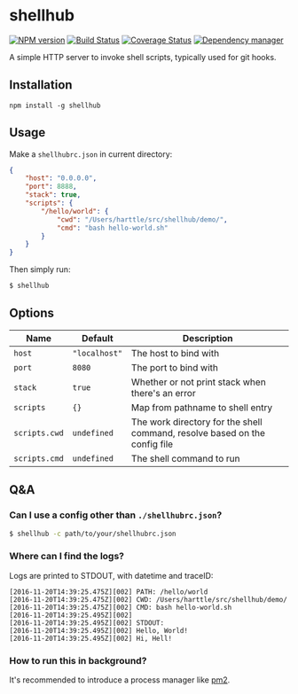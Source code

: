 # shellhub

[![NPM version](https://img.shields.io/npm/v/shellhub.svg?style=flat)](https://www.npmjs.org/package/shellhub)
[![Build Status](https://travis-ci.org/harttle/shellhub.svg?branch=master)](https://travis-ci.org/harttle/shellhub)
[![Coverage Status](https://img.shields.io/coveralls/harttle/shellhub/master.svg)](https://coveralls.io/github/harttle/shellhub?branch=master)
[![Dependency manager](https://david-dm.org/harttle/shellhub/status.svg)](https://david-dm.org/harttle/shellhub)


A simple HTTP server to invoke shell scripts, typically used for git hooks.

## Installation

```
npm install -g shellhub
```

## Usage

Make a `shellhubrc.json` in current directory:

```json
{
    "host": "0.0.0.0",
    "port": 8888,
    "stack": true,
    "scripts": {
        "/hello/world": {
            "cwd": "/Users/harttle/src/shellhub/demo/",
            "cmd": "bash hello-world.sh"
        }
    }
}
```

Then simply run:

```bash
$ shellhub
```

## Options

Name | Default | Description
--- | --- | ---
`host` | `"localhost"` | The host to bind with
`port` | `8080` | The port to bind with
`stack` | `true` | Whether or not print stack when there's an error
`scripts` | `{}` | Map from pathname to shell entry
`scripts.cwd` | `undefined` | The work directory for the shell command, resolve based on the config file
`scripts.cmd` | `undefined` | The shell command to run

## Q&A

### Can I use a config other than `./shellhubrc.json`?

```bash
$ shellhub -c path/to/your/shellhubrc.json
```

### Where can I find the logs?

Logs are printed to STDOUT, with datetime and traceID:

```
[2016-11-20T14:39:25.475Z][002] PATH: /hello/world
[2016-11-20T14:39:25.475Z][002] CWD: /Users/harttle/src/shellhub/demo/
[2016-11-20T14:39:25.475Z][002] CMD: bash hello-world.sh
[2016-11-20T14:39:25.495Z][002]
[2016-11-20T14:39:25.495Z][002] STDOUT:
[2016-11-20T14:39:25.495Z][002] Hello, World!
[2016-11-20T14:39:25.495Z][002] Hi, Hell!
```

### How to run this in background?

It's recommended to introduce a process manager like [pm2][pm2].

[pm2]: https://github.com/Unitech/pm2
